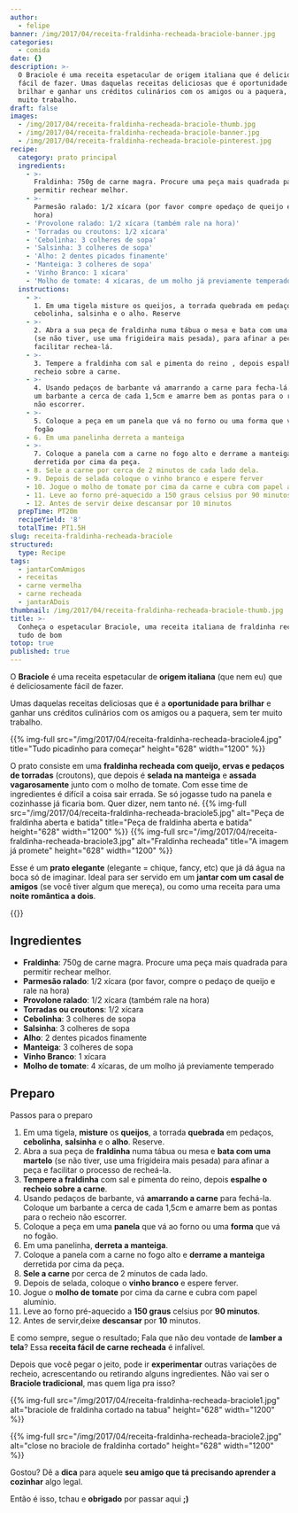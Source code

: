 ```yaml
---
author:
  - felipe
banner: /img/2017/04/receita-fraldinha-recheada-braciole-banner.jpg
categories:
  - comida
date: {}
description: >-
  O Braciole é uma receita espetacular de origem italiana que é deliciosamente
  fácil de fazer. Umas daquelas receitas deliciosas que é oportunidade para
  brilhar e ganhar uns créditos culinários com os amigos ou a paquera, sem ter
  muito trabalho.
draft: false
images:
  - /img/2017/04/receita-fraldinha-recheada-braciole-thumb.jpg
  - /img/2017/04/receita-fraldinha-recheada-braciole-banner.jpg
  - /img/2017/04/receita-fraldinha-recheada-braciole-pinterest.jpg
recipe:
  category: prato principal
  ingredients:
    - >-
      Fraldinha: 750g de carne magra. Procure uma peça mais quadrada para
      permitir rechear melhor.
    - >-
      Parmesão ralado: 1/2 xícara (por favor compre opedaço de queijo e rale na
      hora)
    - 'Provolone ralado: 1/2 xícara (também rale na hora)'
    - 'Torradas ou croutons: 1/2 xícara'
    - 'Cebolinha: 3 colheres de sopa'
    - 'Salsinha: 3 colheres de sopa'
    - 'Alho: 2 dentes picados finamente'
    - 'Manteiga: 3 colheres de sopa'
    - 'Vinho Branco: 1 xícara'
    - 'Molho de tomate: 4 xícaras, de um molho já previamente temperado'
  instructions:
    - >-
      1. Em uma tigela misture os queijos, a torrada quebrada em pedaços,
      cebolinha, salsinha e o alho. Reserve
    - >-
      2. Abra a sua peça de fraldinha numa tábua o mesa e bata com uma martelo
      (se não tiver, use uma frigideira mais pesada), para afinar a peça e
      facilitar rechea-lá.
    - >-
      3. Tempere a fraldinha com sal e pimenta do reino , depois espalhe o
      recheio sobre a carne.
    - >-
      4. Usando pedaços de barbante vá amarrando a carne para fecha-lá. Coloque
      um barbante a cerca de cada 1,5cm e amarre bem as pontas para o recheio
      não escorrer.
    - >-
      5. Coloque a peça em um panela que vá no forno ou uma forma que vá no
      fogão
    - 6. Em uma panelinha derreta a manteiga
    - >-
      7. Coloque a panela com a carne no fogo alto e derrame a manteiga
      derretida por cima da peça.
    - 8. Sele a carne por cerca de 2 minutos de cada lado dela.
    - 9. Depois de selada coloque o vinho branco e espere ferver
    - 10. Jogue o molho de tomate por cima da carne e cubra com papel alumínio.
    - 11. Leve ao forno pré-aquecido a 150 graus celsius por 90 minutos.
    - 12. Antes de servir deixe descansar por 10 minutos
  prepTime: PT20m
  recipeYield: '8'
  totalTime: PT1.5H
slug: receita-fraldinha-recheada-braciole
structured:
  type: Recipe
tags:
  - jantarComAmigos
  - receitas
  - carne vermelha
  - carne recheada
  - jantarADois
thumbnail: /img/2017/04/receita-fraldinha-recheada-braciole-thumb.jpg
title: >-
  Conheça o espetacular Braciole, uma receita italiana de fraldinha recheada com
  tudo de bom
totop: true
published: true
---
```


O **Braciole** é uma receita espetacular de **origem italiana** (que nem eu) que é deliciosamente fácil de fazer.

Umas daquelas receitas deliciosas que é a **oportunidade para brilhar** e ganhar uns créditos culinários com os amigos ou a paquera, sem ter muito trabalho.

{{% img-full src="/img/2017/04/receita-fraldinha-recheada-braciole4.jpg" title="Tudo picadinho para começar"  height="628" width="1200" %}}

O prato consiste em uma **fraldinha recheada com queijo, ervas e pedaços de torradas** (croutons), que depois é **selada na manteiga** e **assada vagarosamente** junto com o molho de tomate. Com esse time de ingredientes é difícil a coisa sair errada. Se só jogasse tudo na panela e cozinhasse já ficaria bom. Quer dizer, nem tanto né.
{{% img-full src="/img/2017/04/receita-fraldinha-recheada-braciole5.jpg" alt="Peça de fraldinha aberta e batida" title="Peça de fraldinha aberta e batida"  height="628" width="1200" %}}
{{% img-full src="/img/2017/04/receita-fraldinha-recheada-braciole3.jpg" alt="Fraldinha recheada" title="A imagem já promete" height="628" width="1200" %}}

Esse é um **prato elegante** (elegante = chique, fancy, etc) que já dá água na boca só de imaginar. Ideal para ser servido em um **jantar com um casal de amigos** (se você tiver algum que mereça), ou como uma receita para uma **noite romântica a dois**.

{{<recipe name="Braciole Assado" prep-time="25m" cook-time="90m" total-time="2h">}}

## Ingredientes

- **Fraldinha**: 750g de carne magra. Procure uma peça mais quadrada para permitir rechear melhor.
- **Parmesão ralado**: 1/2 xícara (por favor, compre o pedaço de queijo e rale na hora)
- **Provolone ralado**: 1/2 xícara (também rale na hora)
- **Torradas ou croutons**: 1/2 xícara
- **Cebolinha**: 3 colheres de sopa
- **Salsinha**: 3 colheres de sopa
- **Alho**: 2 dentes picados finamente
- **Manteiga**: 3 colheres de sopa
- **Vinho Branco**: 1 xícara
- **Molho de tomate**: 4 xícaras, de um molho já previamente temperado

## Preparo

Passos para o preparo

1. Em uma tigela, **misture** os **queijos**, a torrada **quebrada** em pedaços, **cebolinha**, **salsinha** e o **alho**. Reserve.
2. Abra a sua peça de **fraldinha** numa tábua ou mesa e **bata com uma martelo** (se não tiver, use uma frigideira mais pesada) para afinar a peça e facilitar o processo de recheá-la.
3. **Tempere a fraldinha** com sal e pimenta do reino, depois **espalhe o recheio sobre a carne**.
4. Usando pedaços de barbante, vá **amarrando a carne** para fechá-la. Coloque um barbante a cerca de cada 1,5cm e amarre bem as pontas para o recheio não escorrer.
5. Coloque a peça em uma **panela** que vá ao forno ou uma **forma** que vá no fogão.
6. Em uma panelinha, **derreta a manteiga**.
7. Coloque a panela com a carne no fogo alto e **derrame a manteiga** derretida por cima da peça.
8. **Sele a carne** por cerca de 2 minutos de cada lado.
9. Depois de selada, coloque o **vinho branco** e espere ferver.
10. Jogue o **molho de tomate** por cima da carne e cubra com papel alumínio.
11. Leve ao forno pré-aquecido a **150 graus** celsius por **90 minutos**.
12. Antes de servir,deixe **descansar** por **10** minutos.

E como sempre, segue o resultado; Fala que não deu vontade de **lamber a tela**? Essa **receita fácil de carne recheada** é infalível.

Depois que você pegar o jeito, pode ir **experimentar** outras variações de recheio, acrescentando ou retirando alguns ingredientes. Não vai ser o **Braciole tradicional**, mas quem liga pra isso?

{{% img-full src="/img/2017/04/receita-fraldinha-recheada-braciole1.jpg" alt="braciole de fraldinha cortado na tabua"  height="628" width="1200" %}}

{{% img-full src="/img/2017/04/receita-fraldinha-recheada-braciole2.jpg" alt="close no braciole de fraldinha cortado"  height="628" width="1200" %}}

Gostou? Dê a **dica** para aquele **seu amigo que tá precisando aprender a cozinhar** algo legal.

Então é isso, tchau e **obrigado** por passar aqui **;)**
